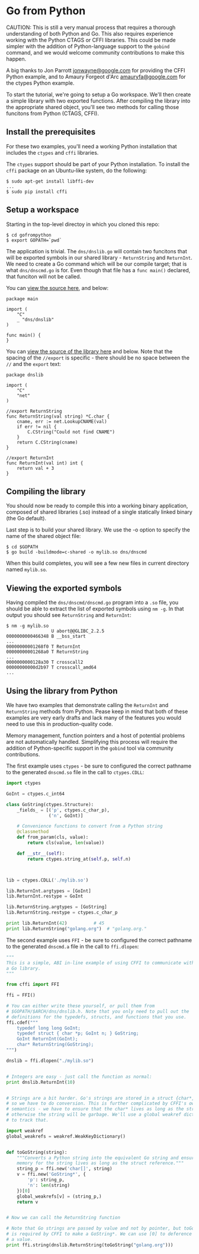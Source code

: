 # Go from Python

CAUTION: This is still a very manual process that requires a thorough
understanding of both Python and Go.  This also requires experience working
with the Python CTAGS or CFFI libraries. This could be made simpler with the
addition of Python-language support to the `gobind` command, and we would
welcome community contributions to make this happen.

A big thanks to Jon Parrott <jonwayne@google.com> for providing the
CFFI Python example, and to Amaury Forgeot d'Arc <amauryfa@google.com> for the
ctypes Python example.

To start the tutorial, we're going to setup a Go workspace. We'll
then create a simple library with two exported functions. After compiling the
library into the appropriate shared object, you'll see two methods for
calling those funcitons from Python (CTAGS, CFFI).

## Install the prerequisites

For these two examples, you'll need a working Python installation that includes the `ctypes` and `cffi` libraries.

The `ctypes` support should be part of your Python installation. To install the `cffi` package on an Ubuntu-like system, do the following:

```
$ sudo apt-get install libffi-dev
...
$ sudo pip install cffi
```

## Setup a workspace

Starting in the top-level directoy in which you cloned this repo:

```
$ cd gofrompython
$ export GOPATH=`pwd`
```

The application is trivial. The `dns/dnslib.go` will contain two
funcitons that will be exported symbols in our shared library -
`ReturnString` and `ReturnInt`. We need to create a Go command which
will be our compile target; that is what `dns/dnscmd.go` is for. Even though
that file has a `func main()` declared, that funciton will not be called.

You can [view the source here](./src/dns/dnscmd/dnscmd.go), and below:

```
package main

import (
    "C"
    _ "dns/dnslib"
)

func main() {
}

```


You can [view the source of the library here](./src/dns/dnslib/dnslib.go) and below. Note that the spacing of the `//export` is specific - there should be no space between the `//` and the `export` text:

```
package dnslib

import (
    "C"
    "net"
)

//export ReturnString
func ReturnString(val string) *C.char {
    cname, err := net.LookupCNAME(val)
    if err != nil {
        C.CString("Could not find CNAME")
    }
    return C.CString(cname)
}

//export ReturnInt
func ReturnInt(val int) int {
    return val + 3
}
```

## Compiling the library

You should now be ready to compile this into a working binary application,
composed of shared libraries (.so) instead of a single statically linked
binary (the Go default).

Last step is to build your shared library. We use the -o option to specify
the name of the shared object file:

```
$ cd $GOPATH
$ go build -buildmode=c-shared -o mylib.so dns/dnscmd
```

When this build completes, you will see a few new files in current directory named `mylib.so`.

## Viewing the exported symbols

Having compiled the `dns/dnscmd/dnscmd.go` program into a `.so` file, you should be
able to extract the list of exported symbols using `nm -g`. In that output
you should see `ReturnString` and `ReturnInt`:

```
$ nm -g mylib.so
                 U abort@@GLIBC_2.2.5
0000000000466348 B __bss_start
...
00000000001268f0 T ReturnInt
00000000001268a0 T ReturnString
...
0000000000128a30 T crosscall2
00000000000d2b97 T crosscall_amd64
...

```

## Using the library from Python

We have two examples that demonstrate calling the `ReturnInt` and
`ReturnString` methods from Python. Pease keep in mind that both
of these examples are very early drafts and lack many of the features
you would need to use this in production-quality code.

Memory management, function pointers and a host of potential problems are not
automatically handled. Simplifying this process will require the addition of
Python-specific support in the `gobind` tool via community contributions.

The first example uses `ctypes` - be sure to configured the correct
pathname to the generated `dnscmd.so` file in the call to `ctypes.CDLL`:

```python
import ctypes

GoInt = ctypes.c_int64

class GoString(ctypes.Structure):
    _fields_ = [('p', ctypes.c_char_p),
                ('n', GoInt)]

    # Convenience functions to convert from a Python string
    @classmethod
    def from_param(cls, value):
        return cls(value, len(value))

    def __str__(self):
        return ctypes.string_at(self.p, self.n)



lib = ctypes.CDLL('./mylib.so')

lib.ReturnInt.argtypes = [GoInt]
lib.ReturnInt.restype = GoInt

lib.ReturnString.argtypes = [GoString]
lib.ReturnString.restype = ctypes.c_char_p

print lib.ReturnInt(42)          # 45
print lib.ReturnString("golang.org")  # "golang.org."
```

The second example uses `FFI` - be sure to configured the correct
pathname to the generated `dnscmd.a` file in the call to `ffi.dlopen`:

```python
"""
This is a simple, ABI in-line example of using CFFI to communicate with
a Go library.
"""

from cffi import FFI

ffi = FFI()

# You can either write these yourself, or pull them from
# $GOPATH/$ARCH/dns/dnslib.h. Note that you only need to pull out the
# definitions for the typedefs, structs, and functions that you use.
ffi.cdef("""
    typedef long long GoInt;
    typedef struct { char *p; GoInt n; } GoString;
    GoInt ReturnInt(GoInt);
    char* ReturnString(GoString);
""")

dnslib = ffi.dlopen("./mylib.so")


# Integers are easy - just call the function as normal:
print dnslib.ReturnInt(10)


# Strings are a bit harder. Go's strings are stored in a struct {char*, int},
# so we have to do conversion. This is further complicated by CFFI's ownership
# semantics - we have to ensure that the char* lives as long as the struct,
# otherwise the string will be garbage. We'll use a global weakref dictionary
# to track that.

import weakref
global_weakrefs = weakref.WeakKeyDictionary()


def toGoString(string):
    """Converts a Python string into the equivalent Go string and ensures the
    memory for the string lives as long as the struct reference."""
    string_p = ffi.new('char[]', string)
    v = ffi.new('GoString*', {
        'p': string_p,
        'n': len(string)
    })[0]
    global_weakrefs[v] = (string_p,)
    return v


# Now we can call the ReturnString function

# Note that Go strings are passed by value and not by pointer, but toGoString
# is required by CFFI to make a GoString*. We can use [0] to deference it to
# a value.
print ffi.string(dnslib.ReturnString(toGoString("golang.org")))

```
